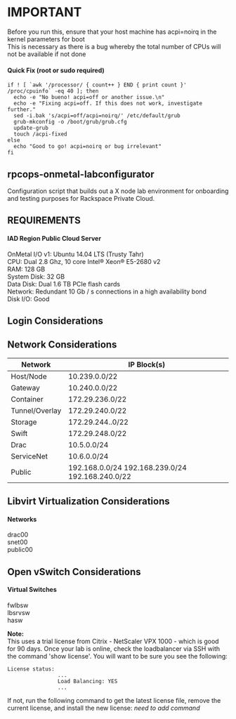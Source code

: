 # IMPORTANT
Before you run this, ensure that your host machine has acpi=noirq in the kernel parameters for boot  
This is necessary as there is a bug whereby the total number of CPUs will not be available if not done  

#### Quick Fix (root or sudo required)
```shell
if ! [ `awk '/processor/ { count++ } END { print count }' /proc/cpuinfo` -eq 40 ]; then
  echo -e "No bueno! acpi=off or another issue.\n"
  echo -e "Fixing acpi=off. If this does not work, investigate further."
  sed -i.bak 's/acpi=off/acpi=noirq/' /etc/default/grub
  grub-mkconfig -o /boot/grub/grub.cfg
  update-grub
  touch /acpi-fixed
else
  echo "Good to go! acpi=noirq or bug irrelevant"
fi
```


## rpcops-onmetal-labconfigurator
Configuration script that builds out a X node lab environment for onboarding and testing purposes for Rackspace Private Cloud.

## REQUIREMENTS ##
#### IAD Region Public Cloud Server  

OnMetal I/O v1: Ubuntu 14.04 LTS (Trusty Tahr)  
CPU: Dual 2.8 Ghz, 10 core Intel® Xeon® E5-2680 v2  
RAM: 128 GB  
System Disk: 32 GB  
Data Disk: Dual 1.6 TB PCIe flash cards  
Network: Redundant 10 Gb / s connections in a high availability bond  
Disk I/O: Good

## Login Considerations ##

## Network Considerations ##
Network | IP Block(s)
--------|------------
Host/Node | 10.239.0.0/22
Gateway | 10.240.0.0/22
Container | 172.29.236.0/22
Tunnel/Overlay | 172.29.240.0/22
Storage | 172.29.244..0/22
Swift | 172.29.248.0/22
Drac | 10.5.0.0/24
ServiceNet | 10.6.0.0/24
Public | 192.168.0.0/24 192.168.239.0/24 192.168.240.0/22

## Libvirt Virtualization Considerations ##
#### Networks  
drac00  
snet00  
public00

## Open vSwitch Considerations ##
#### Virtual Switches  
fwlbsw  
lbsrvsw  
hasw

**Note:**  
This uses a trial license from Citrix - NetScaler VPX 1000 - which is good for 90 days. Once your lab is online, check the loadbalancer via SSH with the command 'show license'. You will want to be sure you see the following:

	License status:
	                ...
	                Load Balancing: YES
	                ...

If not, run the following command to get the latest license file, remove the current license, and install the new license:
_need to add command_
